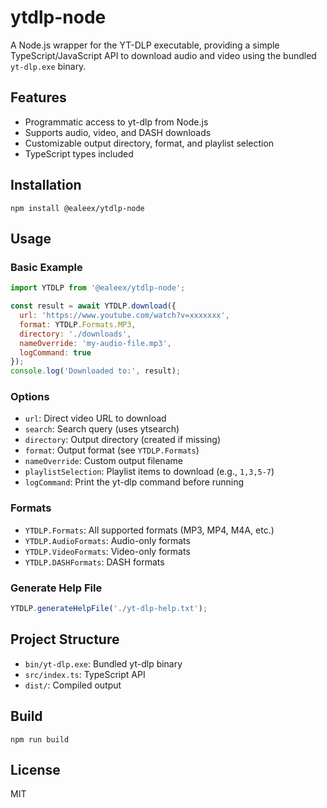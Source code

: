 # ytdlp-node

A Node.js wrapper for the YT-DLP executable, providing a simple TypeScript/JavaScript API to download audio and video using the bundled `yt-dlp.exe` binary.

## Features
- Programmatic access to yt-dlp from Node.js
- Supports audio, video, and DASH downloads
- Customizable output directory, format, and playlist selection
- TypeScript types included

## Installation

```
npm install @ealeex/ytdlp-node
```

## Usage

### Basic Example
```js
import YTDLP from '@ealeex/ytdlp-node';

const result = await YTDLP.download({
  url: 'https://www.youtube.com/watch?v=xxxxxxx',
  format: YTDLP.Formats.MP3,
  directory: './downloads',
  nameOverride: 'my-audio-file.mp3',
  logCommand: true
});
console.log('Downloaded to:', result);
```

### Options
- `url`: Direct video URL to download
- `search`: Search query (uses ytsearch)
- `directory`: Output directory (created if missing)
- `format`: Output format (see `YTDLP.Formats`)
- `nameOverride`: Custom output filename
- `playlistSelection`: Playlist items to download (e.g., `1,3,5-7`)
- `logCommand`: Print the yt-dlp command before running

### Formats
- `YTDLP.Formats`: All supported formats (MP3, MP4, M4A, etc.)
- `YTDLP.AudioFormats`: Audio-only formats
- `YTDLP.VideoFormats`: Video-only formats
- `YTDLP.DASHFormats`: DASH formats

### Generate Help File
```js
YTDLP.generateHelpFile('./yt-dlp-help.txt');
```

## Project Structure
- `bin/yt-dlp.exe`: Bundled yt-dlp binary
- `src/index.ts`: TypeScript API
- `dist/`: Compiled output

## Build

```
npm run build
```

## License
MIT
